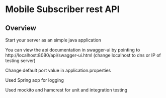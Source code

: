 # Mobile Subscriber rest API

## Overview  


Start your server as an simple java application  

You can view the api documentation in swagger-ui by pointing to  
http://localhost:8080/api/swagger-ui.html  (change localhost to dns or IP of testing server)

Change default port value in application.properties

Used Spring aop for logging

Used mockito and hamcrest for unit and integration testing

